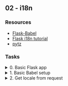 ## 02 - i18n

### Resources

- [Flask-Babel](https://web.archive.org/web/20201111174034/https://flask-babel.tkte.ch/ "Flask-Babel")
- [Flask i18n tutorial](https://blog.miguelgrinberg.com/post/the-flask-mega-tutorial-part-xiii-i18n-and-l10n "Flask i18n tutorial")
- [pytz](https://pypi.org/project/pytz/ "pytz")

### Tasks

<details>
<summary>0. Basic Flask app</summary>

1. Setup a basic Flask app in `0-app.py`.
2. Create a single `/` route and an `index.html` template that simply outputs “Welcome to Holberton” as page title (`<title>`) and “Hello world” as header (`<h1>`).

**Files:**

- `0-app.py`
- `templates/0-index.html`
</details>

<details>
<summary>1. Basic Babel setup</summary>

1. Install the Babel Flask extension:

```sh
$ pip3 install flask_babel==2.0.0
```

2. instantiate the Babel object in your app. Store it in a module-level variable named `babel`.
3. In order to configure available languages in our app, you will create a `Config` class that has a `LANGUAGES` class attribute equal to `["en", "fr"]`.
4. Use `Config` to set Babel’s default locale (`"en"`) and timezone (`"UTC"`).
5. Use that class as config for your Flask app.

**Files:**

- `1-app.py`
- `templates/1-index.html`
</details>

<details>
<summary>2. Get locale from request</summary>

1. Create a `get_locale` function with the `babel.localeselector` decorator.
2. Use `request.accept_languages` to determine the best match with our supported languages.

**Files:**

- `2-app.py`
- `templates/2-index.html`
</details>

